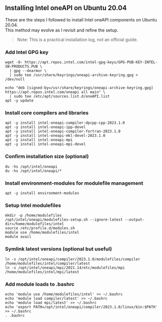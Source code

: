 ## Installing Intel oneAPI on Ubuntu 20.04

These are the steps I followed to install Intel oneAPI components on Ubuntu 20.04.  
This method may evolve as I revisit and refine the setup.

> Note: This is a practical installation log, not an official guide.

### Add Intel GPG key

```
wget -O- https://apt.repos.intel.com/intel-gpg-keys/GPG-PUB-KEY-INTEL-SW-PRODUCTS.PUB \
  | gpg --dearmor \
  | sudo tee /usr/share/keyrings/oneapi-archive-keyring.gpg > /dev/null
```
```
echo "deb [signed-by=/usr/share/keyrings/oneapi-archive-keyring.gpg] https://apt.repos.intel.com/oneapi all main" \
  | sudo tee /etc/apt/sources.list.d/oneAPI.list
apt -y update
```
### Install core compilers and libraries
```
apt -y install intel-oneapi-compiler-dpcpp-cpp-2023.1.0
apt -y install intel-oneapi-ipp-devel
apt -y install intel-oneapi-compiler-fortran-2023.1.0
apt -y install intel-oneapi-mkl-devel-2023.1.0
apt -y install intel-oneapi-mpi
apt -y install intel-oneapi-mpi-devel
```

### Confirm installation size (optional)
```
du -hs /opt/intel/oneapi
du -hs /opt/intel/oneapi/*
```

### Install environment-modules for modulefile management
```
apt -y install environment-modules
```

### Setup Intel modulefiles
```
mkdir -p /home/modulefiles
/opt/intel/oneapi/modulefiles-setup.sh --ignore-latest --output-dir=/home/modulefiles/intel
source /etc/profile.d/modules.sh
module use /home/modulefiles/intel
module avail
```

### Symlink latest versions (optional but useful)
```
ln -s /opt/intel/oneapi/compiler/2023.1.0/modulefiles/compiler /home/modulefiles/intel/compiler/latest
ln -s /opt/intel/oneapi/mpi/2021.14/etc/modulefiles/mpi /home/modulefiles/intel/mpi/latest
```

### Add module loads to .bashrc
```
echo 'module use /home/modulefiles/intel' >> ~/.bashrc
echo 'module load compiler/latest' >> ~/.bashrc
echo 'module load mpi/latest' >> ~/.bashrc
echo 'export PATH=/opt/intel/oneapi/compiler/2023.1.0/linux/bin:$PATH' >> ~/.bashrc
. .bashrc
```
